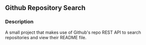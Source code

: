 ## Github Repository Search

### Description

A small project that makes use of Github's repo REST API to search repositories and view their README file.